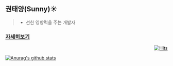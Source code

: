 

## 권태양(Sunny):sunny:
> - 선한 영향력을 주는 개발자
### [자세히보기](https://www.notion.so/Sunny-1349e293c9f74de092dce9ee359bd77c)

<div align=right>
	
[![Hits](https://hits.seeyoufarm.com/api/count/incr/badge.svg?url=https%3A%2F%2Fgithub.com%2Fsunnight9507&count_bg=%23DE8EFF&title_bg=%234E5759&icon=&icon_color=%23000000&title=hits&edge_flat=false)](https://hits.seeyoufarm.com)
	
</div>



[![Anurag's github stats](https://github-readme-stats.vercel.app/api?username=sunnight9507)](https://github.com/anuraghazra/github-readme-stats)
